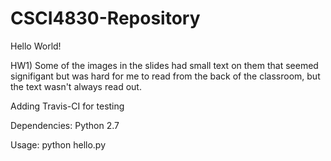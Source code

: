 # CSCI4830-Repository

Hello World!

HW1) Some of the images in the slides had small text on them that seemed signifigant but was hard for me to read from the back of the classroom, but the text wasn't always read out.

Adding Travis-CI for testing

Dependencies:
Python 2.7

Usage:
python hello.py
